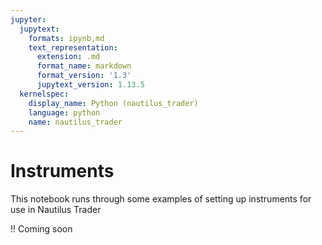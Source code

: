 ```yaml
---
jupyter:
  jupytext:
    formats: ipynb,md
    text_representation:
      extension: .md
      format_name: markdown
      format_version: '1.3'
      jupytext_version: 1.13.5
  kernelspec:
    display_name: Python (nautilus_trader)
    language: python
    name: nautilus_trader
---
```


# Instruments

This notebook runs through some examples of setting up instruments for use in Nautilus Trader

!! Coming soon